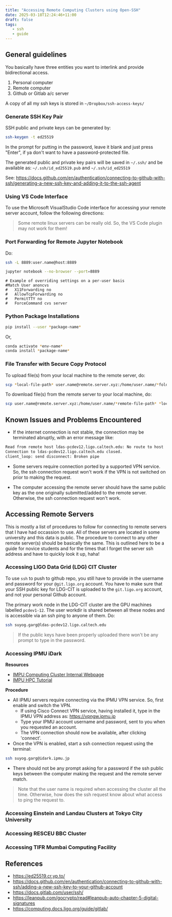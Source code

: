 ```yaml
---
title: "Accessing Remote Computing Clusters using Open-SSH"
date: 2025-03-18T12:24:46+11:00
draft: false
tags:
   - ssh
   - guide
---
```



## General guidelines

You basically have three entities you want to interlink and provide bidirectional access.

1. Personal computer
2. Remote computer
3. Github or Gitlab a/c server

A copy of all my ssh keys is stored in `~/Dropbox/ssh-access-keys/`

### Generate SSH Key Pair

SSH public and private keys can be generated by:

```bash
ssh-keygen -t ed25519
```

In the prompt for putting in the password, leave it blank and just press "Enter", if ya don't want to have a password-protected file.

The generated public and private key pairs will be saved in `~/.ssh/` and be available as: `~/.ssh/id_ed25519.pub` and `~/.ssh/id_ed25519`

See: https://docs.github.com/en/authentication/connecting-to-github-with-ssh/generating-a-new-ssh-key-and-adding-it-to-the-ssh-agent

### Using VS Code Interface

To use the Microsoft VisualStudio Code interface for accessing your remote server account, follow the following directions:

> Some remote linux servers can be really old. So, the VS Code plugin may not work for them!


### Port Forwarding for Remote Jupyter Notebook

Do:

```bash
ssh -L 8889:user.name@host:8889
```

```bash
jupyter notebook --no-browser --port=8889
```

```
# Example of overriding settings on a per-user basis
#Match User anoncvs
#	X11Forwarding no
#	AllowTcpForwarding no
#	PermitTTY no
#	ForceCommand cvs server
```

### Python Package Installations

```bash
pip install --user *package-name*
```

Or,

```bash
conda activate *env-name*
conda install *package-name*
```


### File Transfer with Secure Copy Protocol

To upload file(s) from your local machine to the remote server, do:

```bash
scp *local-file-path* user.name@remote.server.xyz:/home/user.name/*folder-name*
```

To download file(s) from the remote server to your local machine, do:

```bash
scp user.name@remote.server.xyz:/home/user.name/*remote-file-path* *local-folder-name*
```


## Known Issues and Problems Encountered

- If the internet connection is not stable, the connection may be terminated abruptly, with an error message like:

```bash
Read from remote host ldas-pcdev12.ligo.caltech.edu: No route to host
Connection to ldas-pcdev12.ligo.caltech.edu closed.
client_loop: send disconnect: Broken pipe
```

- Some servers require connection ported by a supported VPN service. So, the ssh connection request won't work if the VPN is not switched on prior to making the request. 

- The computer accessing the remote server should have the same public key as the one originally submitted/added to the remote server. Otherwise, the ssh connection request won't work.


## Accessing Remote Servers

This is mostly a list of procedures to follow for connecting to remote servers that I have had occassion to use. All of these servers are located in some university and this data is public. The procedure to connect to any other remote server(s) should be basically the same. This is outlined here to be a guide for novice students and for the times that I forget the server ssh address and have to quickly look it up, haha!

### Accessing LIGO Data Grid (LDG) CIT Cluster

To use  `ssh` to push to github repo, you still have to provide in the username and password for your `@git.ligo.org` account.
You have to make sure that your SSH public key for LDG-CIT is uploaded to the `git.ligo.org` account, and not your personal Github account.

The primary work node in the LDG-CIT cluster are the GPU machines labelled `pcdev1-12`. The user workdir is shared between all these nodes and is accessible via an ssh ping to anyone of them. Do:

```bash
ssh suyog.garg@ldas-pcdev12.ligo.caltech.edu
```

> If the public keys have been properly uploaded there won't be any prompt to type in the password.


### Accessing IPMU iDark

**Resources**

* [IMPU Computing Cluster Internal Webpage](https://www.ipmu.jp/en/employees-internal/computing/cluster)
* [IMPU HPC Tutorial](https://github.com/cbottrell/HPC_IPMU)

**Procedure**

- All IPMU servers require connecting via the IPMU VPN service. So, first enable and switch the VPN.
	- If using Cisco Connect VPN service, having installed it, type in the IPMU VPN address as: https://vpngw.ipmu.jp
	- Type your IPMU account username and password, sent to you when you requested an account.
	- The VPN connection should now be available, after clicking 'connect'. 
- Once the VPN is enabled, start a ssh connection request using the terminal:

```bash
ssh suyog.garg@idark.ipmu.jp
```

- There should not be any prompt asking for a password if the ssh public keys between the computer making the request and the remote server match.

> Note that the user name is required when accessing the cluster all the time. Otherwise, how does the ssh request know about what access to ping the request to.


### Accessing Einstein and Landau Clusters at Tokyo City University


### Accessing RESCEU BBC Cluster


### Accessing TIFR Mumbai Computing Facility




## References

- https://ed25519.cr.yp.to/
- https://docs.github.com/en/authentication/connecting-to-github-with-ssh/adding-a-new-ssh-key-to-your-github-account
- https://docs.gitlab.com/user/ssh/
- https://leanpub.com/gocrypto/read#leanpub-auto-chapter-5-digital-signatures
- https://computing.docs.ligo.org/guide/gitlab/
